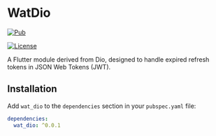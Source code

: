 
# WatDio
[![Pub](https://img.shields.io/pub/v/wat_dio.svg)](https://pub.dev/packages/wat_dio)

[![License](https://img.shields.io/github/license/wat97/wat_dio.svg)](hhttps://github.com/wat97/wat_dio/blob/main/LICENSE)

A Flutter module derived from Dio, designed to handle expired refresh tokens in JSON Web Tokens (JWT).

## Installation

Add `wat_dio` to the `dependencies` section in your `pubspec.yaml` file:

```yaml
dependencies:
  wat_dio: ^0.0.1
